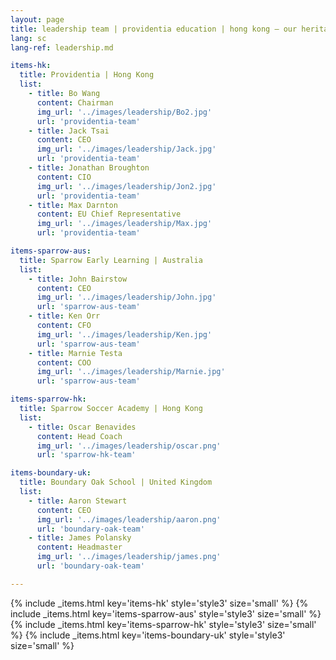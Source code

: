 ```yaml
---
layout: page
title: leadership team | providentia education | hong kong — our heritage, their future | providentia education | hong kong
lang: sc
lang-ref: leadership.md

items-hk:
  title: Providentia | Hong Kong
  list:
    - title: Bo Wang
      content: Chairman
      img_url: '../images/leadership/Bo2.jpg'
      url: 'providentia-team'
    - title: Jack Tsai
      content: CEO
      img_url: '../images/leadership/Jack.jpg'
      url: 'providentia-team'
    - title: Jonathan Broughton
      content: CIO
      img_url: '../images/leadership/Jon2.jpg'
      url: 'providentia-team'
    - title: Max Darnton
      content: EU Chief Representative
      img_url: '../images/leadership/Max.jpg'
      url: 'providentia-team'

items-sparrow-aus:
  title: Sparrow Early Learning | Australia
  list:
    - title: John Bairstow
      content: CEO
      img_url: '../images/leadership/John.jpg'
      url: 'sparrow-aus-team'
    - title: Ken Orr
      content: CFO
      img_url: '../images/leadership/Ken.jpg'
      url: 'sparrow-aus-team'
    - title: Marnie Testa
      content: COO
      img_url: '../images/leadership/Marnie.jpg'
      url: 'sparrow-aus-team'

items-sparrow-hk:
  title: Sparrow Soccer Academy | Hong Kong
  list:
    - title: Oscar Benavides
      content: Head Coach
      img_url: '../images/leadership/oscar.png'
      url: 'sparrow-hk-team'

items-boundary-uk:
  title: Boundary Oak School | United Kingdom
  list:
    - title: Aaron Stewart
      content: CEO
      img_url: '../images/leadership/aaron.png'
      url: 'boundary-oak-team'
    - title: James Polansky
      content: Headmaster
      img_url: '../images/leadership/james.png'
      url: 'boundary-oak-team'

---
```

{% include _items.html key='items-hk' style='style3' size='small' %}
{% include _items.html key='items-sparrow-aus' style='style3' size='small' %}
{% include _items.html key='items-sparrow-hk' style='style3' size='small' %}
{% include _items.html key='items-boundary-uk' style='style3' size='small' %}